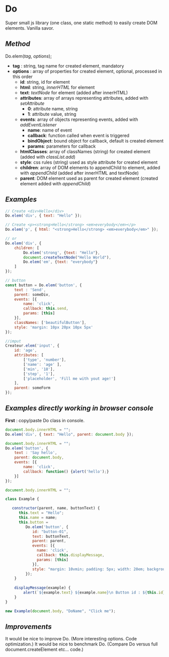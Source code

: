 # Do
Super small js library (one class, one static method) to easily create DOM elements. Vanilla savor.

*Method*
--------

Do.elem(*tag*, *options*);

* **tag** : string, tag name for created element, mandatory
* **options** : array of properties for created element, optional, processed in this order
    * **id**: string, id for element
    * **html**: string, *innerHTML* for element
    * **text**: *textNode* for element (added after innerHTML)
    * **attributes**: array of arrays representing attributes, added with *setAttribute*
        * **0**: attribute name, string
        * **1**: attribute value, string
    * **events**: array of objects representing events, added with *addEventListener*
        * **name**: name of event
        * **callback**: function called when event is triggered
        * **bindObject**: bound object for callback, default is created element
        * **params**: parameters for callback
    * **htmlClasses**: array of classNames (string) for created element (added with *classList.add*)
    * **style**: css rules (string) used as style attribute for created element
    * **children**: array of DOM elements to appendChild to element, added with *appendChild* (added after innerHTML and textNode)
    * **parent**: DOM element used as parent for created element (created element added with *appendChild*)
        

*Examples*
------------

```javascript
// Create <div>Hello</div>
Do.elem('div', { text: "Hello" });
```
```javascript
// Create <p><strong>Hello</strong> <em>everybody</em></p>
Do.elem('p', { html: "<strong>Hello</strong> <em>everybody</em>" });

// or
Do.elem('div', {
    children: [
        Do.elem('strong', {text: "Hello"}, 
        document.createTextNode("Hello World"), 
        Do.elem('em', {text: "everybody"}
    ] 
});
```

```javascript
// button
const button = Do.elem('button', {                       
    text : 'Send',
    parent: someDiv,
    events: [{
        name: 'click', 
        callback: this.send, 
        params: [this]
    }],
    classNames: ['beautifulButton'],
    style: 'margin: 10px 20px 10px 5px' 
});
```

```javascript
//imput 
Createur.elem('input', {             
    id: 'age',
    attributes: [
        ['type', 'number'],
        ['name': 'age' ],
        ['min', '18'], 
        ['step', '1'], 
        ['placeholder', 'Fill me with yout age!']        
    ],
    parent: someForm 
});
```

*Examples directly working in browser console*
------------

**First** : copy/paste Do class in console.

```javascript
document.body.innerHTML = "";
Do.elem('div', { text: "Hello", parent: document.body });
```

```javascript
document.body.innerHTML = "";
Do.elem('button', {                       
    text : 'Say hello',
    parent: document.body,
    events: [{
        name: 'click', 
        callback: function() {alert('hello');}
    }]
});
```

```javascript
document.body.innerHTML = "";

class Example {

   constructor(parent, name, buttonText) {
      this.text = "Hello";
      this.name = name;
      this.button = 
         Do.elem('button', { 
            id: "button-01",
            text: buttonText,
            parent: parent,
            events: [{
              name: 'click', 
              callback: this.displayMessage,
              params: [this]
            }],
            style: "margin: 10vmin; padding: 5px; width: 20em; background-color: #c9d8c5"
         });
    }
      
    displayMessage(example) {
        alert(`${example.text} ${example.name}\n Button id : ${this.id}`);
    }
}

new Example(document.body, "DoName", "Click me");
```


*Improvements*
--------------

It would be nice to improve Do. (More interesting options. Code optimization.)
It would be nice to benchmark Do. (Compare Do versus full document.createElement etc... code.)
